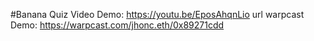 #Banana Quiz
Video Demo: https://youtu.be/EposAhqnLio
url warpcast Demo: https://warpcast.com/jhonc.eth/0x89271cdd
